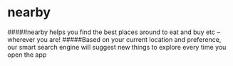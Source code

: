 # nearby

#####nearby helps you find the best places around to eat and buy etc – wherever you are!
#####Based on your current location and preference, our smart search engine will suggest new things to explore every time you open the app